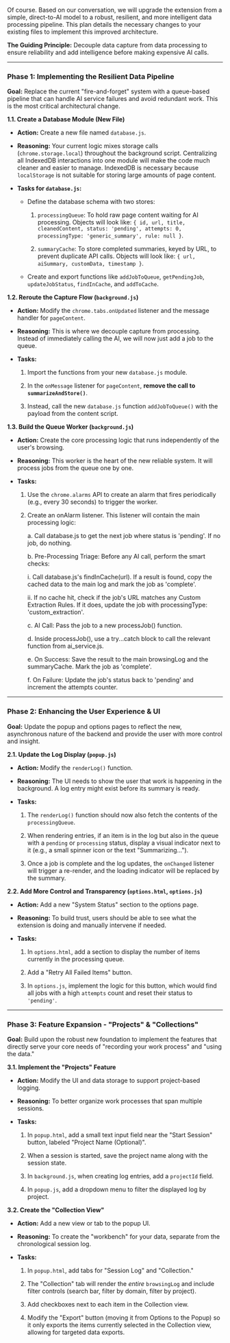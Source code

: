 Of course. Based on our conversation, we will upgrade the extension from a simple, direct-to-AI model to a robust, resilient, and more intelligent data processing pipeline. This plan details the necessary changes to your existing files to implement this improved architecture.

**The Guiding Principle:** Decouple data capture from data processing to ensure reliability and add intelligence before making expensive AI calls.

---

### **Phase 1: Implementing the Resilient Data Pipeline**

**Goal:** Replace the current "fire-and-forget" system with a queue-based pipeline that can handle AI service failures and avoid redundant work. This is the most critical architectural change.

**1.1. Create a Database Module (New File)**

- **Action:** Create a new file named `database.js`.

- **Reasoning:** Your current logic mixes storage calls (`chrome.storage.local`) throughout the background script. Centralizing all IndexedDB interactions into one module will make the code much cleaner and easier to manage. IndexedDB is necessary because `localStorage` is not suitable for storing large amounts of page content.

- **Tasks for `database.js`:**
  
  - Define the database schema with two stores:
    
    1. `processingQueue`: To hold raw page content waiting for AI processing. Objects will look like: `{ id, url, title, cleanedContent, status: 'pending', attempts: 0, processingType: 'generic_summary', rule: null }`.
    
    2. `summaryCache`: To store completed summaries, keyed by URL, to prevent duplicate API calls. Objects will look like: `{ url, aiSummary, customData, timestamp }`.
  
  - Create and export functions like `addJobToQueue`, `getPendingJob`, `updateJobStatus`, `findInCache`, and `addToCache`.

**1.2. Reroute the Capture Flow (`background.js`)**

- **Action:** Modify the `chrome.tabs.onUpdated` listener and the message handler for `pageContent`.

- **Reasoning:** This is where we decouple capture from processing. Instead of immediately calling the AI, we will now just add a job to the queue.

- **Tasks:**
  
  1. Import the functions from your new `database.js` module.
  
  2. In the `onMessage` listener for `pageContent`, **remove the call to `summarizeAndStore()`**.
  
  3. Instead, call the new `database.js` function `addJobToQueue()` with the payload from the content script.

**1.3. Build the Queue Worker (`background.js`)**

- **Action:** Create the core processing logic that runs independently of the user's browsing.

- **Reasoning:** This worker is the heart of the new reliable system. It will process jobs from the queue one by one.

- **Tasks:**
  
  1. Use the `chrome.alarms` API to create an alarm that fires periodically (e.g., every 30 seconds) to trigger the worker.
  
  2. Create an onAlarm listener. This listener will contain the main processing logic:
     
     a. Call database.js to get the next job where status is 'pending'. If no job, do nothing.
     
     b. Pre-Processing Triage: Before any AI call, perform the smart checks:
     
     i. Call database.js's findInCache(url). If a result is found, copy the cached data to the main log and mark the job as 'complete'.
     
     ii. If no cache hit, check if the job's URL matches any Custom Extraction Rules. If it does, update the job with processingType: 'custom_extraction'.
     
     c. AI Call: Pass the job to a new processJob() function.
     
     d. Inside processJob(), use a try...catch block to call the relevant function from ai_service.js.
     
     e. On Success: Save the result to the main browsingLog and the summaryCache. Mark the job as 'complete'.
     
     f. On Failure: Update the job's status back to 'pending' and increment the attempts counter.

---

### **Phase 2: Enhancing the User Experience & UI**

**Goal:** Update the popup and options pages to reflect the new, asynchronous nature of the backend and provide the user with more control and insight.

**2.1. Update the Log Display (`popup.js`)**

- **Action:** Modify the `renderLog()` function.

- **Reasoning:** The UI needs to show the user that work is happening in the background. A log entry might exist before its summary is ready.

- **Tasks:**
  
  1. The `renderLog()` function should now also fetch the contents of the `processingQueue`.
  
  2. When rendering entries, if an item is in the log but also in the queue with a `pending` or `processing` status, display a visual indicator next to it (e.g., a small spinner icon or the text "Summarizing...").
  
  3. Once a job is complete and the log updates, the `onChanged` listener will trigger a re-render, and the loading indicator will be replaced by the summary.

**2.2. Add More Control and Transparency (`options.html`, `options.js`)**

- **Action:** Add a new "System Status" section to the options page.

- **Reasoning:** To build trust, users should be able to see what the extension is doing and manually intervene if needed.

- **Tasks:**
  
  1. In `options.html`, add a section to display the number of items currently in the processing queue.
  
  2. Add a "Retry All Failed Items" button.
  
  3. In `options.js`, implement the logic for this button, which would find all jobs with a high `attempts` count and reset their status to `'pending'`.

---

### **Phase 3: Feature Expansion - "Projects" & "Collections"**

**Goal:** Build upon the robust new foundation to implement the features that directly serve your core needs of "recording your work process" and "using the data."

**3.1. Implement the "Projects" Feature**

- **Action:** Modify the UI and data storage to support project-based logging.

- **Reasoning:** To better organize work processes that span multiple sessions.

- **Tasks:**
  
  1. In `popup.html`, add a small text input field near the "Start Session" button, labeled "Project Name (Optional)".
  
  2. When a session is started, save the project name along with the session state.
  
  3. In `background.js`, when creating log entries, add a `projectId` field.
  
  4. In `popup.js`, add a dropdown menu to filter the displayed log by project.

**3.2. Create the "Collection View"**

- **Action:** Add a new view or tab to the popup UI.

- **Reasoning:** To create the "workbench" for your data, separate from the chronological session log.

- **Tasks:**
  
  1. In `popup.html`, add tabs for "Session Log" and "Collection."
  
  2. The "Collection" tab will render the *entire* `browsingLog` and include filter controls (search bar, filter by domain, filter by project).
  
  3. Add checkboxes next to each item in the Collection view.
  
  4. Modify the "Export" button (moving it from Options to the Popup) so it only exports the items currently selected in the Collection view, allowing for targeted data exports.
